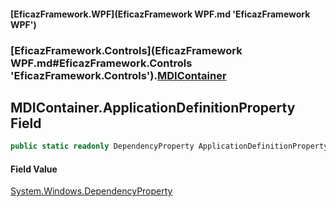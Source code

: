 #### [EficazFramework.WPF](EficazFramework WPF.md 'EficazFramework WPF')
### [EficazFramework.Controls](EficazFramework WPF.md#EficazFramework.Controls 'EficazFramework.Controls').[MDIContainer](EficazFramework.Controls/MDIContainer.md 'EficazFramework.Controls.MDIContainer')

## MDIContainer.ApplicationDefinitionProperty Field

```csharp
public static readonly DependencyProperty ApplicationDefinitionProperty;
```

#### Field Value
[System.Windows.DependencyProperty](https://docs.microsoft.com/en-us/dotnet/api/System.Windows.DependencyProperty 'System.Windows.DependencyProperty')